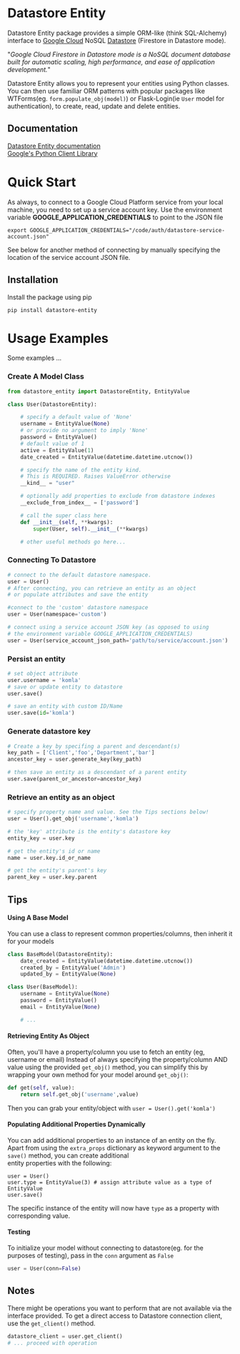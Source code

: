 # Datastore Entity

Datastore Entity package provides a simple ORM-like (think SQL-Alchemy) interface to [Google Cloud](https://cloud.google.com) NoSQL 
[Datastore](https://cloud.google.com/datastore/docs/datastore-api-tutorial#python) (Firestore in Datastore mode).

"_Google Cloud Firestore in Datastore mode is a NoSQL document database built for automatic scaling, high performance, and ease of application development._"

Datastore Entity allows you to represent your entities using Python classes.
You can then use familiar ORM patterns with popular packages like WTForms(eg. ```form.populate_obj(model)```) or 
Flask-Login(ie ```User``` model for authentication), to create, read, update and delete entities.

## Documentation
[Datastore Entity documentation](https://datastore-entity.readthedocs.io)   
[Google's Python Client Library](https://googleapis.dev/python/datastore/latest/client.html)

# Quick Start
As always, to connect to a Google Cloud Platform service from your local machine, you need to set up a service account key.
Use the environment variable **GOOGLE_APPLICATION_CREDENTIALS** to point to the JSON file
```shell
export GOOGLE_APPLICATION_CREDENTIALS="/code/auth/datastore-service-account.json"
```
See below for another method of connecting by manually specifying the location of the service account JSON file.

## Installation
Install the package using pip
```shell
pip install datastore-entity
```

# Usage Examples
Some examples ...
### Create A Model Class 
```python
from datastore_entity import DatastoreEntity, EntityValue

class User(DatastoreEntity):

    # specify a default value of 'None'
    username = EntityValue(None)
    # or provide no argument to imply 'None'
    password = EntityValue()
    # default value of 1
    active = EntityValue(1)
    date_created = EntityValue(datetime.datetime.utcnow())

    # specify the name of the entity kind. 
    # This is REQUIRED. Raises ValueError otherwise
    __kind__ = "user"

    # optionally add properties to exclude from datastore indexes 
    __exclude_from_index__ = ['password']

    # call the super class here
    def __init__(self, **kwargs):
        super(User, self).__init__(**kwargs)

    # other useful methods go here...
```

### Connecting To Datastore
```python
# connect to the default datastore namespace. 
user = User()  
# After connecting, you can retrieve an entity as an object 
# or populate attributes and save the entity

#connect to the 'custom' datastore namespace
user = User(namespace='custom')  

# connect using a service account JSON key (as opposed to using 
# the environment variable GOOGLE_APPLICATION_CREDENTIALS)
user = User(service_account_json_path='path/to/service/account.json') 
```

### Persist an entity
```python
# set object attribute
user.username = 'komla'
# save or update entity to datastore
user.save()

# save an entity with custom ID/Name
user.save(id='komla')
```

### Generate datastore key ###
```python
# Create a key by specifing a parent and descendant(s)
key_path = ['Client','foo','Department','bar']
ancestor_key = user.generate_key(key_path)

# then save an entity as a descendant of a parent entity
user.save(parent_or_ancestor=ancestor_key) 
```

### Retrieve an entity as an object
```python
# specify property name and value. See the Tips sections below!
user = User().get_obj('username','komla') 

# the 'key' attribute is the entity's datastore key
entity_key = user.key    

# get the entity's id or name
name = user.key.id_or_name

# get the entity's parent's key
parent_key = user.key.parent

```

## Tips
#### Using A Base Model
You can use a class to represent common properties/columns, then inherit it for your models
```python
class BaseModel(DatastoreEntity):
    date_created = EntityValue(datetime.datetime.utcnow())
    created_by = EntityValue('Admin')
    updated_by = EntityValue(None)

class User(BaseModel):
    username = EntityValue(None)
    password = EntityValue()
    email = EntityValue(None)

    # ...
```

#### Retrieving Entity As Object
Often, you'll have a property/column you use to fetch an entity (eg, username or email)
Instead of always specifying the property/column AND value using the provided ```get_obj()``` method, 
you can simplify this by wrapping your own method for your model around ```get_obj()```:
```python
def get(self, value):
    return self.get_obj('username',value)
```
Then you can grab your entity/object with ```user = User().get('komla')```

#### Populating Additional Properties Dynamically
You can add additional properties to an instance of an entity on the fly.  
Apart from using the `extra_props` dictionary as keyword argument to the `save()` method, you can create additional  
entity properties with the following:
```
user = User()
user.type = EntityValue(3) # assign attribute value as a type of EntityValue
user.save()
```
The specific instance of the entity will now have `type` as a property with corresponding value.

#### Testing
To initialize your model without connecting to datastore(eg. for the purposes of testing),
pass in the ```conn``` argument as ```False```
```python
user = User(conn=False)
```

## Notes ##
There might be operations you want to perform that are not available via the interface provided.
To get a direct access to Datastore connection client, use the ```get_client()``` method.
```python
datastore_client = user.get_client()
# ... proceed with operation
```
